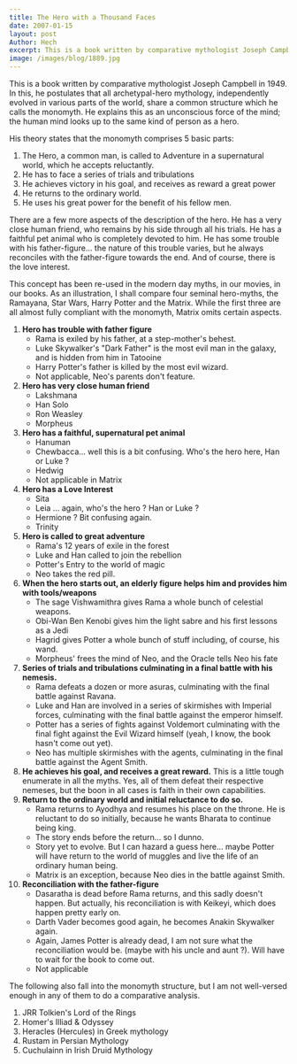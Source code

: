 ```yaml
---
title: The Hero with a Thousand Faces
date: 2007-01-15
layout: post
Author: Hech
excerpt: This is a book written by comparative mythologist Joseph Campbell in 1949. In this, he postulates that all archetypal-hero mythology, independently evolved in various parts of the world, share a common structure which he calls the monomyth. He explains this as an unconscious force of the mind; the human mind looks up to the same kind of person as a hero.  
image: /images/blog/1889.jpg
---
```


This is a book written by comparative mythologist Joseph Campbell in 1949. In this, he postulates that all archetypal-hero mythology, independently evolved in various parts of the world, share a common structure which he calls the monomyth. He explains this as an unconscious force of the mind; the human mind looks up to the same kind of person as a hero.  

His theory states that the monomyth comprises 5 basic parts:  

1. The Hero, a common man, is called to Adventure in a supernatural world, which he accepts reluctantly.
1. He has to face a series of trials and tribulations
1. He achieves victory in his goal, and receives as reward a great power
1. He returns to the ordinary world.
1. He uses his great power for the benefit of his fellow men.

There are a few more aspects of the description of the hero. He has a very close human friend, who remains by his side through all his trials. He has a faithful pet animal who is completely devoted to him. He has some trouble with his father-figure... the nature of this trouble varies, but he always reconciles with the father-figure towards the end. And of course, there is the love interest.


This concept has been re-used in the modern day myths, in our movies, in our books. As an illustration, I shall compare four seminal hero-myths, the Ramayana, Star Wars, Harry Potter and the Matrix. While the first three are all almost fully compliant with the monomyth, Matrix omits certain aspects.  



1. **Hero has trouble with father figure**
    - Rama is exiled by his father, at a step-mother's behest.
    - Luke Skywalker's &quot;Dark Father&quot; is the most evil man in the galaxy, and is hidden from him in Tatooine
    - Harry Potter's father is killed by the most evil wizard.
    - Not applicable, Neo's parents don't feature. 
2. **Hero has very close human friend**
    - Lakshmana
    - Han Solo
    - Ron Weasley
    - Morpheus
3. **Hero has a faithful, supernatural pet animal**
    - Hanuman
    - Chewbacca... well this is a bit confusing. Who's the hero here, Han or Luke ?
    - Hedwig
    - Not applicable in Matrix
4. **Hero has a Love Interest**
    - Sita
    - Leia ... again, who's the hero ? Han or Luke ?
    - Hermione ? Bit confusing again.
    - Trinity
5. **Hero is called to great adventure**
    - Rama's 12 years of exile in the forest</li>
    - Luke and Han called to join the rebellion</li>
    - Potter's Entry to the world of magic</li>
    - Neo takes the red pill.</li>
6. **When the hero starts out, an elderly figure helps him and provides him with tools/weapons**
    - The sage Vishwamithra gives Rama a whole bunch of celestial weapons.  
    - Obi-Wan Ben Kenobi gives him the light sabre and his first lessons as a Jedi
    - Hagrid gives Potter a whole bunch of stuff including, of course, his wand.
    - Morpheus' frees the mind of Neo, and the Oracle tells Neo his fate
7. **Series of trials and tribulations culminating in a final battle with his nemesis.**
    - Rama defeats a dozen or more asuras, culminating with the final battle against Ravana.
    - Luke and Han are involved in a series of skirmishes with Imperial forces, culminating with the final battle against the emperor himself.
    - Potter has a series of fights against Voldemort culminating with the final fight against the Evil Wizard himself (yeah, I know, the book hasn't come out yet).
    - Neo has multiple skirmishes with the agents, culminating in the final battle against the Agent Smith.
8. **He achieves his goal, and receives a great reward.**
    This is a little tough enumerate in all the myths. Yes, all of them defeat their respective nemeses, but the boon in all cases is faith in their own capabilities.   
9. **Return to the ordinary world and initial reluctance to do so.**
    - Rama returns to Ayodhya and resumes his place on the throne. He is reluctant to do so initially, because he wants Bharata to continue being king.
    - The story ends before the return... so I dunno.
    - Story yet to evolve. But I can hazard a guess here... maybe Potter will have return to the world of muggles and live the life of an ordinary human being.
    - Matrix is an exception, because Neo dies in the battle against Smith.  
10. **Reconciliation with the father-figure**
    - Dasaratha is dead before Rama returns, and this sadly doesn't happen. But actually, his reconciliation is with Keikeyi, which does happen pretty early on.
    - Darth Vader becomes good again, he becomes Anakin Skywalker again.
    - Again, James Potter is already dead, I am not sure what the reconciliation would be. (maybe with his uncle and aunt ?). Will have to wait for the book to come out.
    - Not applicable

The following also fall into the monomyth structure, but I am not well-versed enough in any of them to do a comparative analysis.

<ol>
    <li>JRR Tolkien's Lord of the Rings</li>
    <li>Homer's Illiad &amp; Odyssey</li>
    <li>Heracles (Hercules) in Greek mythology</li>
    <li>Rustam in Persian Mythology</li>
    <li>Cuchulainn in Irish Druid Mythology</li>
</ol>

